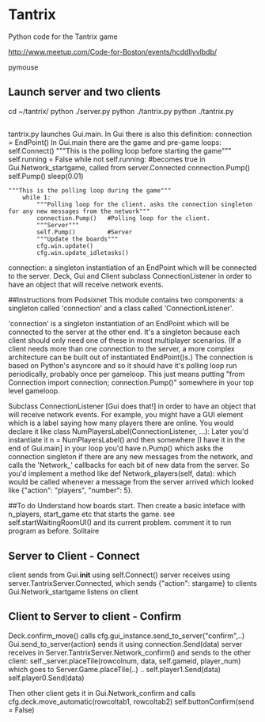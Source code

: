 # Tantrix
Python code for the Tantrix game


http://www.meetup.com/Code-for-Boston/events/hcddllyvlbdb/

pymouse

## Launch server and two clients
cd ~/tantrix/
python ./server.py
python ./tantrix.py
python ./tantrix.py

##
tantrix.py launches Gui.main. In Gui there is also this definition:
	connection = EndPoint()
In Gui.main there are the game and pre-game loops:
	self.Connect()
    """This is the polling loop before starting the game"""
    self.running = False
    while not self.running: #becomes true in Gui.Network_startgame, called from server.Connected
        connection.Pump()
        self.Pump()
        sleep(0.01)
	
	"""This is the polling loop during the game"""
        while 1:
            """Polling loop for the client. asks the connection singleton for any new messages from the network"""
            connection.Pump()   #Polling loop for the client.
            """Server"""
            self.Pump()         #Server
            """Update the boards"""
            cfg.win.update()
            cfg.win.update_idletasks()


connection: a singleton instantiation of an EndPoint which will be connected to the server.
Deck, Gui and Client subclass ConnectionListener in order to have an object that will receive network events.


##Instructions from Podsixnet
This module contains two components: a singleton called 'connection' and a class called 'ConnectionListener'.

'connection' is a singleton instantiation of an EndPoint which will be connected to the server at the other end.
It's a singleton because each client should only need one of these in most multiplayer scenarios.
(If a client needs more than one connection to the server, a more complex architecture can be built out of
instantiated EndPoint()s.) The connection is based on Python's asyncore and so it should have it's polling loop
run periodically, probably once per gameloop. This just means putting
"from Connection import connection; connection.Pump()" somewhere in your top level gameloop.

Subclass ConnectionListener [Gui does that!] in order to have an object that will receive network events.
For example, you might have a GUI element which is a label saying how many players there are online.
You would declare it like 
	class NumPlayersLabel(ConnectionListener, ...):
Later you'd instantiate it 
	n = NumPlayersLabel() 
and then somewhere [I have it in the end of Gui.main] in your loop you'd have 
	n.Pump()
which asks the connection singleton if there are any new messages from the network, 
and calls the 'Network_' callbacks for each bit of new data from the server. So you'd implement a method like
	def Network_players(self, data): 
which would be called whenever a message from the server arrived which looked like 
	{"action": "players", "number": 5}.

##To do
Understand how boards start. Then create a basic inteface with n_players, start_game etc that starts the game. 
	see self.startWaitingRoomUI() and its current problem. comment it to run program as before. 
Solitaire

## Server to Client - Connect
client sends from Gui.__init__ using 
	self.Connect()
server receives using server.TantrixServer.Connected, which sends {"action": stargame} to clients
Gui.Network_startgame listens on client

## Client to Server to client - Confirm 
Deck.confirm_move() calls 
	cfg.gui_instance.send_to_server("confirm",..)
Gui.send_to_server(action) sends it using 
	connection.Send(data)
server receives in Server.TantrixServer.Network_confirm() and sends to the other client:
	self._server.placeTile(rowcolnum, data, self.gameid, player_num)
which goes to 
	Server.Game.placeTile(..)
		..
		self.player1.Send(data)
		self.player0.Send(data)

Then other client gets it in Gui.Network_confirm and calls 
	cfg.deck.move_automatic(rowcoltab1, rowcoltab2) 
	self.buttonConfirm(send = False)

